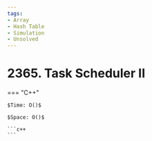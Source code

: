 ```yaml
---
tags:
- Array
- Hash Table
- Simulation
- Unsolved
---
```



# 2365. Task Scheduler II

=== "C++"

    $Time: O()$

    $Space: O()$

    ```c++
    ```